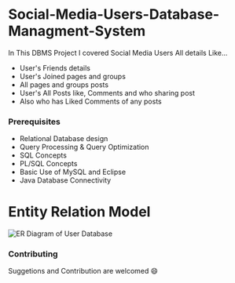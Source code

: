# Social-Media-Users-Database-Managment-System

In This DBMS Project I covered Social Media Users All details Like...
* User's Friends details
* User's Joined pages and groups
* All pages and groups posts
* User's All Posts like, Comments and who sharing post
* Also who has Liked Comments of any posts

### Prerequisites
	
* Relational Database design
* Query Processing & Query Optimization
* SQL Concepts
* PL/SQL Concepts
* Basic Use of MySQL and Eclipse
* Java Database Connectivity

# Entity Relation Model
 
 ![ER Diagram of User Database](https://github.com/Sachit160/Social-Media-Users-Database-Managment-System/blob/master/User-ER-Diagram.jpg)
 
### Contributing
	
Suggetions and Contribution are welcomed :smile:
